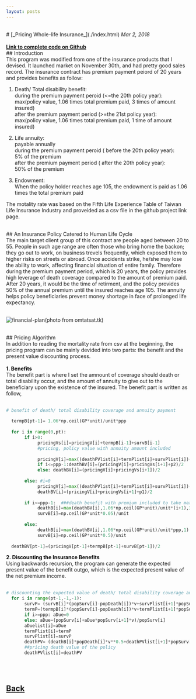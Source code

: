 ```yaml
---
layout: posts
---
```


<br>
# [_Pricing Whole-life Insurance_](./index.html)
<i>Mar 2, 2018</i>
<br>
<br>
<a href="https://github.com/yipeichan/Life-Insurance-with-Annuity"><b>Link to complete code on Github</b></a>
<br>
## Introduction
<div class="f">
This program was modified from one of the insurance products that I devised. It launched market on November 30th, and had pretty good sales record. The insurance contract has premium payment peiord of 20 years and provides benefits as follow:<br>
     
1. Death/ Total disability benefit:<br>
during the premium payment peroid (<=the 20th policy year):<br>
max(policy value, 1.06 times total premium paid, 3 times of amount insured)<br>
after the premium payment period (>=the 21st policy year):<br>
max(policy value, 1.06 times total premium paid, 1 time of amount insured)<br>

2. Life annuity:<br>
payable annually <br>
during the premium payment peroid ( before the 20th policy year):<br>
5% of the premium<br>
after the premium payment period ( after the 20th policy year):<br>
50% of the premium<br>

3. Endowment:<br>
When the policy holder reaches age 105, the endowment is paid as 1.06 times the total premium paid<br>

The motality rate was based on the Fifth Life Experience Table of Taiwan Life Insurance Industry and proveided as a csv file in the github project link page. 
</div>
<br>
## An Insurance Policy Catered to Human Life Cycle
<div class="f">
The main target client group of this contract are people aged between 20 to 55. People in such age range are often those who bring home the backon; they go out to work, on business trevels frequently, which exposed them to higher risks on streets or abroad. Once accidents strike, he/she may lose the ability to work, affecting financial situation of entire family. Therefore during the premium payment period, which is 20 years, the policy provides high leverage of death coverage compared to the amount of premium paid. After 20 years, it would be the time of retirment, and the policy provides 50% of the annual premium until the insured reaches age 105. The annuity helps policy beneficiaries prevent money shortage in face of prolonged life expectancy.<br><br></div>

![financial-plan](https://user-images.githubusercontent.com/24948460/49664603-4e8d0e80-fa8d-11e8-8305-201c7a5ae0c7.png)<font size="xx-small">(photo from omtatsat.tk)</font>

<br>
## Pricing Algorithm
<div class="f">
In addition to reading the mortality rate from csv at the beginning, the pricing program can be mainly devided into two parts: the benefit and the present value discounting process.
<br>
<br>
<font color="black"><b>1. Benefits</b></font><br>
The benefit part is where I set the amnount of coverage should death or total disability occur, and the amount of annuity to give out to the beneficiary upon the existence of the insured. The benefit part is written as follow,<br><br></div>
     
```python
# benefit of death/ total disability coverage and annuity payment 
  
  termpB[pt-1]= 1.06*np.ceil(GP*unit)/unit*ppp 
  
  for i in range(0,pt):
       if i>0:
            pricingVs[i]=pricingV[i]+termpB[i-1]+survB[i-1]  
            #pricing, policy value with annuity amount included
            
            pricingV[i]=max((deathPVlist[i]+termPlist[i]+survPlist[i])-aDuelist[i]*p2,0)
            if i<=ppp-1:deathBV[i]=(pricingV[i]+pricingVs[i+1]+p2)/2
            else: deathBV[i]=(pricingV[i]+pricingVs[i+1])/2
            
       else: #i=0
            pricingV[i]=max((deathPVlist[i]+termPlist[i]+survPlist[i])-aDuelist[i]*NP,0)
            deathBV[i]=(pricingV[i]+pricingVs[i+1]+p1)/2
            
       if i<=ppp-1:  ###death benefit with premium included to take max.
            deathB[i]=max(deathBV[i],1.06*np.ceil(GP*unit)/unit*(i+1),3)
            survB[i]=np.ceil(GP*unit*0.05)/unit
            
       else:
            deathB[i]=max(deathBV[i],1.06*np.ceil(GP*unit)/unit*ppp,1)
            survB[i]=np.ceil(GP*unit*0.5)/unit
            
  deathBV[pt-1]=(pricingV[pt-1]+termpB[pt-1]+survB[pt-1])/2  
```
<div class="f">   
<font color="black"><b>2. Discounting the Insurance Benefits</b></font><br>
Using backwards recursion, the program can generate the expected present value of the benefit outgo, which is the expected present value of the net premium income.<br><br></div>

```python
# discounting the expected value of death/ total disability coverage and annuity payment 
  for i in range(pt-1,-1,-1):
       survP= (survB[i]*(popSurv[i]-popDeath[i])*v+survPlist[i+1]*popSurv[i+1]*v)/popSurv[i]
       termP=(termpB[i]*(popSurv[i]-popDeath[i])*v+termPlist[i+1]*popSurv[i+1]*v)/popSurv[i] 
       if i>=ppp: aDue=0
       else: aDue=(popSurv[i]+aDue*popSurv[i+1]*v)/popSurv[i]
       aDuelist[i]=aDue
       termPlist[i]=termP
       survPlist[i]=survP     
       deathPV= (deathB[i]*popDeath[i]*v**0.5+deathPVlist[i+1]*popSurv[i+1]*v)/popSurv[i]  
       ##pricing death value of the policy   
       deathPVlist[i]=deathPV
```

<br>
<br>
 
## [Back](./)
